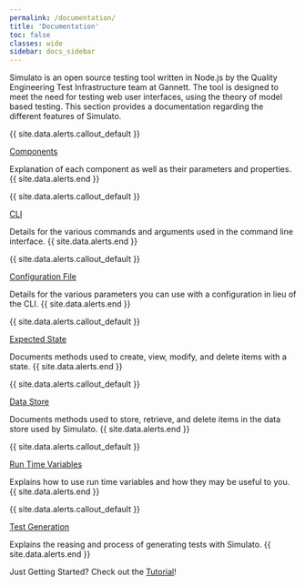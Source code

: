 ```yaml
---
permalink: /documentation/
title: 'Documentation'
toc: false
classes: wide
sidebar: docs_sidebar
---
```


Simulato is an open source testing tool written in Node.js by the Quality Engineering Test Infrastructure team at Gannett. The tool is designed to meet the need for testing web user interfaces, using the theory of model based testing. This section provides a documentation regarding the different features of Simulato.

{{ site.data.alerts.callout_default }}
<div class="docs-list"><a href="{{ site.baseurl }}/documentation/components/">Components <i class="fas fa-arrow-circle-right"></i></a></div>

Explanation of each component as well as their parameters and properties.
{{ site.data.alerts.end }}

{{ site.data.alerts.callout_default }}
<div class="docs-list"><a href="{{ site.baseurl }}/documentation/cli/">CLI <i class="fas fa-arrow-circle-right"></i></a></div>

Details for the various commands and arguments used in the command line interface.
{{ site.data.alerts.end }}

{{ site.data.alerts.callout_default }}
<div class="docs-list"><a href="{{ site.baseurl }}/documentation/configuration-file/">Configuration File <i class="fas fa-arrow-circle-right"></i></a></div>

Details for the various parameters you can use with a configuration in lieu of the CLI.
{{ site.data.alerts.end }}

{{ site.data.alerts.callout_default }}
<div class="docs-list"><a href="{{ site.baseurl }}/documentation/expected-state/">Expected State <i class="fas fa-arrow-circle-right"></i></a></div>

Documents methods used to create, view, modify, and delete items with a state.
{{ site.data.alerts.end }}

{{ site.data.alerts.callout_default }}
<div class="docs-list"><a href="{{ site.baseurl }}/documentation/data-store/">Data Store <i class="fas fa-arrow-circle-right"></i></a></div>

Documents methods used to store, retrieve, and delete items in the data store used by Simulato.
{{ site.data.alerts.end }}

{{ site.data.alerts.callout_default }}
<div class="docs-list"><a href="{{ site.baseurl }}/documentation/run-time-variables/">Run Time Variables <i class="fas fa-arrow-circle-right"></i></a></div>

Explains how to use run time variables and how they may be useful to you.
{{ site.data.alerts.end }}

{{ site.data.alerts.callout_default }}
<div class="docs-list"><a href="{{ site.baseurl }}/documentation/test-generation/">Test Generation <i class="fas fa-arrow-circle-right"></i></a></div>

Explains the reasing and process of generating tests with Simulato.
{{ site.data.alerts.end }}

<div class="tutorial-call">Just Getting Started? Check out the <a href="{{ site.baseurl }}/tutorial">Tutorial</a>!</div>